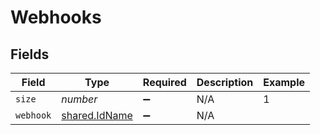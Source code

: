 # Webhooks


## Fields

| Field                                                 | Type                                                  | Required                                              | Description                                           | Example                                               |
| ----------------------------------------------------- | ----------------------------------------------------- | ----------------------------------------------------- | ----------------------------------------------------- | ----------------------------------------------------- |
| `size`                                                | *number*                                              | :heavy_minus_sign:                                    | N/A                                                   | 1                                                     |
| `webhook`                                             | [shared.IdName](../../../sdk/models/shared/idname.md) | :heavy_minus_sign:                                    | N/A                                                   |                                                       |